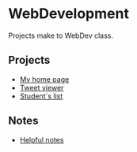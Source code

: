 # WebDevelopment
Projects make to WebDev class. 

## Projects
- [My home page](https://josega149.github.io/WebDevelopment/MyWebPage/)
- [Tweet viewer](https://josega149.github.io/WebDevelopment/twitterViewer/)
- [Student´s list](https://josega149.github.io/WebDevelopment/StudentsList/)

## Notes
- [Helpful notes](https://josega149.github.io/WebDevelopment/SamplesTestAndStuff/)

